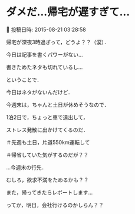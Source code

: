 # ダメだ…帰宅が遅すぎて…

📅 投稿日時: 2015-08-21 03:28:58

帰宅が深夜3時過ぎって，どうよ？？（涙）．


今日は記事を書くパワーがない…


書きためたネタも切れているし…





ということで．


今日はネタがないんだけど．





今週末は，ちゃんと土日が休めそうなので．


1泊2日で，ちょっと車で遠出して，


ストレス発散に出かけてくるのだ．





＃先週も土日，片道550km運転して


＃帰省していた気がするのだが？？





…今週末の行先．


むしろ，欲求不満をためるかも？？


また，帰ってきたらレポートします…





ってか，明日，会社行けるのかしらん？？

